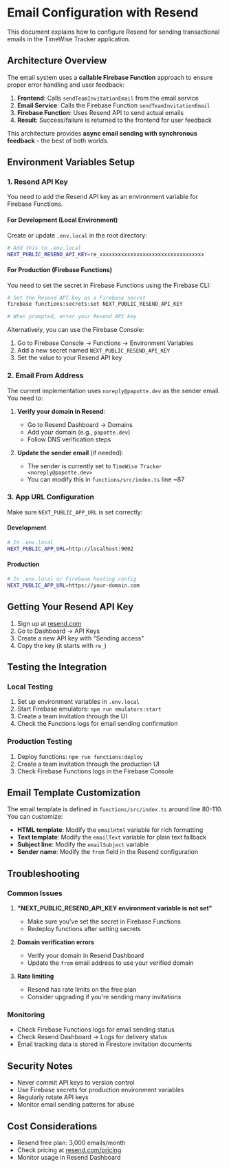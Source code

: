 # Email Configuration with Resend

This document explains how to configure Resend for sending transactional emails in the TimeWise Tracker application.

## Architecture Overview

The email system uses a **callable Firebase Function** approach to ensure proper error handling and user feedback:

1. **Frontend**: Calls `sendTeamInvitationEmail` from the email service
2. **Email Service**: Calls the Firebase Function `sendTeamInvitationEmail` 
3. **Firebase Function**: Uses Resend API to send actual emails
4. **Result**: Success/failure is returned to the frontend for user feedback

This architecture provides **async email sending with synchronous feedback** - the best of both worlds.

## Environment Variables Setup

### 1. Resend API Key

You need to add the Resend API key as an environment variable for Firebase Functions.

#### For Development (Local Environment)

Create or update `.env.local` in the root directory:

```bash
# Add this to .env.local
NEXT_PUBLIC_RESEND_API_KEY=re_xxxxxxxxxxxxxxxxxxxxxxxxxxxxxxxxxx
```

#### For Production (Firebase Functions)

You need to set the secret in Firebase Functions using the Firebase CLI:

```bash
# Set the Resend API key as a Firebase secret
firebase functions:secrets:set NEXT_PUBLIC_RESEND_API_KEY

# When prompted, enter your Resend API key
```

Alternatively, you can use the Firebase Console:

1. Go to Firebase Console → Functions → Environment Variables
2. Add a new secret named `NEXT_PUBLIC_RESEND_API_KEY`
3. Set the value to your Resend API key

### 2. Email From Address

The current implementation uses `noreply@papotte.dev` as the sender email. You need to:

1. **Verify your domain in Resend**:
   - Go to Resend Dashboard → Domains
   - Add your domain (e.g., `papotte.dev`)
   - Follow DNS verification steps

2. **Update the sender email** (if needed):
   - The sender is currently set to `TimeWise Tracker <noreply@papotte.dev>`
   - You can modify this in `functions/src/index.ts` line ~87

### 3. App URL Configuration

Make sure `NEXT_PUBLIC_APP_URL` is set correctly:

#### Development

```bash
# In .env.local
NEXT_PUBLIC_APP_URL=http://localhost:9002
```

#### Production

```bash
# In .env.local or Firebase hosting config
NEXT_PUBLIC_APP_URL=https://your-domain.com
```

## Getting Your Resend API Key

1. Sign up at [resend.com](https://resend.com)
2. Go to Dashboard → API Keys
3. Create a new API key with "Sending access"
4. Copy the key (it starts with `re_`)

## Testing the Integration

### Local Testing

1. Set up environment variables in `.env.local`
2. Start Firebase emulators: `npm run emulators:start`
3. Create a team invitation through the UI
4. Check the Functions logs for email sending confirmation

### Production Testing

1. Deploy functions: `npm run functions:deploy`
2. Create a team invitation through the production UI
3. Check Firebase Functions logs in the Firebase Console

## Email Template Customization

The email template is defined in `functions/src/index.ts` around line 80-110. You can customize:

- **HTML template**: Modify the `emailHtml` variable for rich formatting
- **Text template**: Modify the `emailText` variable for plain text fallback
- **Subject line**: Modify the `emailSubject` variable
- **Sender name**: Modify the `from` field in the Resend configuration

## Troubleshooting

### Common Issues

1. **"NEXT_PUBLIC_RESEND_API_KEY environment variable is not set"**
   - Make sure you've set the secret in Firebase Functions
   - Redeploy functions after setting secrets

2. **Domain verification errors**
   - Verify your domain in Resend Dashboard
   - Update the `from` email address to use your verified domain

3. **Rate limiting**
   - Resend has rate limits on the free plan
   - Consider upgrading if you're sending many invitations

### Monitoring

- Check Firebase Functions logs for email sending status
- Check Resend Dashboard → Logs for delivery status
- Email tracking data is stored in Firestore invitation documents

## Security Notes

- Never commit API keys to version control
- Use Firebase secrets for production environment variables
- Regularly rotate API keys
- Monitor email sending patterns for abuse

## Cost Considerations

- Resend free plan: 3,000 emails/month
- Check pricing at [resend.com/pricing](https://resend.com/pricing)
- Monitor usage in Resend Dashboard
